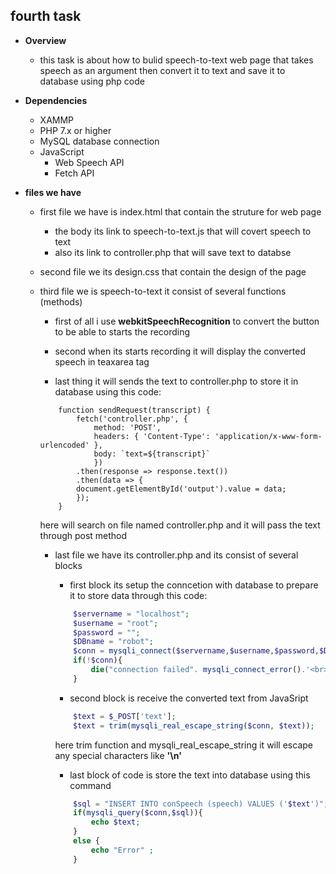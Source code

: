 ## fourth task  

* **Overview**  
    * this task is about how to bulid speech-to-text web page that takes speech as an argument then convert it to text and save it to database using php code  

* **Dependencies**  
    * XAMMP
    * PHP 7.x or higher
    * MySQL database connection
    * JavaScript  
        * Web Speech API
        * Fetch API


* **files we have**  
    * first file we have is index.html that contain the struture for web page 
        * the body its link to speech-to-text.js that will covert speech to text
        * also its link to controller.php that will save text to databse  

    * second file we its design.css that contain the design of the page  

    * third file we is speech-to-text it consist of several functions (methods)  
        * first of all i use **webkitSpeechRecognition** to convert the button to be able to starts the recording   

        * second when its starts recording it will display the converted speech in teaxarea tag

        * last thing it will sends the text to controller.php to store it in database using this code:  
        ```JS
            function sendRequest(transcript) {
                fetch('controller.php', {
                    method: 'POST',
                    headers: { 'Content-Type': 'application/x-www-form-urlencoded' },
                    body: `text=${transcript}`
                    })
                .then(response => response.text())
                .then(data => {
                document.getElementById('output').value = data;
                });
            }
        ```
        here will search on file named controller.php and it will pass the text through post method  

        * last file we have its controller.php and its consist of several blocks  
            * first block its setup the conncetion with database to prepare it to store data through this code:  
            ```php
                $servername = "localhost";
                $username = "root";
                $password = "";
                $DBname = "robot";
                $conn = mysqli_connect($servername,$username,$password,$DBname);
                if(!$conn){
                    die("connection failed". mysqli_connect_error().'<br>');
                }
            ```  

            * second block is receive the converted text from JavaSript   
            ```php
                $text = $_POST['text'];
                $text = trim(mysqli_real_escape_string($conn, $text));
            ```  
            here trim function and mysqli_real_escape_string it will escape any special characters like **'\n'**  
            * last block of code is store the text into database using this command  
            ```php
                $sql = "INSERT INTO conSpeech (speech) VALUES ('$text')";
                if(mysqli_query($conn,$sql)){
                    echo $text;
                }    
                else {
                    echo "Error" ;
                }
            ```
